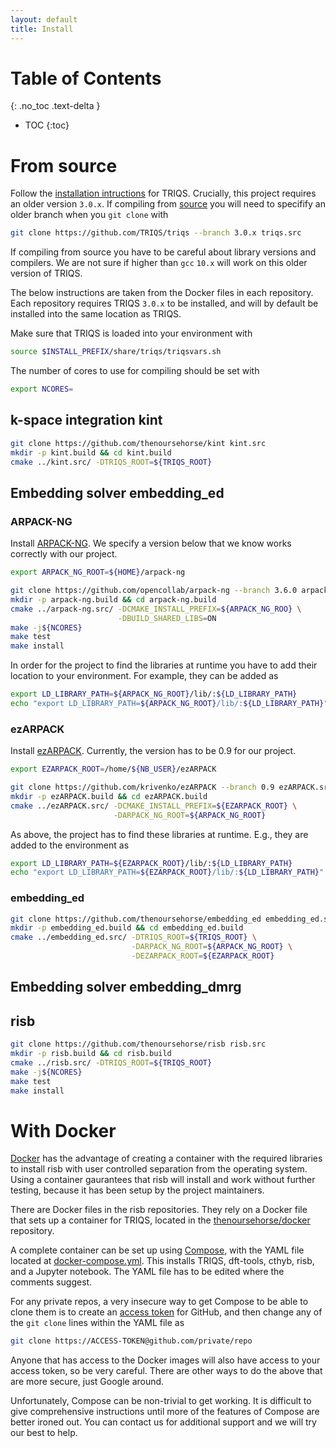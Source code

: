 ```yaml
---
layout: default
title: Install
---
```


# Table of Contents
{: .no_toc .text-delta }

- TOC
{:toc}

# From source

Follow the 
[installation intructions](https://triqs.github.io/triqs/latest/install.html)
for TRIQS. Crucially, this project requires an older version `3.0.x`. If 
compiling from 
[source](https://triqs.github.io/triqs/latest/install.html#compiling-triqs-from-source-advanced)
you will need to specifify an older branch when you `git clone` with

```bash
git clone https://github.com/TRIQS/triqs --branch 3.0.x triqs.src
```

If compiling from source you have to be careful about library versions and 
compilers. We are not sure if higher than `gcc` `10.x` will work on this older 
version of TRIQS.

The below instructions are taken from the Docker files in each repository. 
Each repository requires TRIQS `3.0.x` to be installed, and will by default 
be installed into the same location as TRIQS.

Make sure that TRIQS is loaded into your environment with

```bash
source $INSTALL_PREFIX/share/triqs/triqsvars.sh
```

The number of cores to use for compiling should be set with

```bash
export NCORES=
```

## k-space integration kint

```bash
git clone https://github.com/thenoursehorse/kint kint.src
mkdir -p kint.build && cd kint.build
cmake ../kint.src/ -DTRIQS_ROOT=${TRIQS_ROOT}
```

## Embedding solver embedding_ed

### ARPACK-NG

Install [ARPACK-NG](https://github.com/opencollab/arpack-ng). 
We specify a version below that we know works correctly with our project.

```bash
export ARPACK_NG_ROOT=${HOME}/arpack-ng

git clone https://github.com/opencollab/arpack-ng --branch 3.6.0 arpack-ng.src
mkdir -p arpack-ng.build && cd arpack-ng.build 
cmake ../arpack-ng.src/ -DCMAKE_INSTALL_PREFIX=${ARPACK_NG_ROO} \
                        -DBUILD_SHARED_LIBS=ON
make -j${NCORES}
make test
make install
```

In order for the project to find the libraries at runtime you have to 
add their location to your environment. For example, they can be added as

```bash
export LD_LIBRARY_PATH=${ARPACK_NG_ROOT}/lib/:${LD_LIBRARY_PATH}
echo "export LD_LIBRARY_PATH=${ARPACK_NG_ROOT}/lib/:${LD_LIBRARY_PATH}" >> ${HOME}/.bashrc
```

### ezARPACK

Install [ezARPACK](https://github.com/krivenko/ezARPACK).
Currently, the version has to be 0.9 for our project.

```bash
export EZARPACK_ROOT=/home/${NB_USER}/ezARPACK

git clone https://github.com/krivenko/ezARPACK --branch 0.9 ezARPACK.src
mkdir -p ezARPACK.build && cd ezARPACK.build 
cmake ../ezARPACK.src/ -DCMAKE_INSTALL_PREFIX=${EZARPACK_ROOT} \
                       -DARPACK_NG_ROOT=${ARPACK_NG_ROOT}
```

As above, the project has to find these libraries at runtime. E.g., they are 
added to the environment as

```bash
export LD_LIBRARY_PATH=${EZARPACK_ROOT}/lib/:${LD_LIBRARY_PATH}
echo "export LD_LIBRARY_PATH=${EZARPACK_ROOT}/lib/:${LD_LIBRARY_PATH}" >> ${HOME}/.bashrc
```

### embedding_ed

```bash
git clone https://github.com/thenoursehorse/embedding_ed embedding_ed.src
mkdir -p embedding_ed.build && cd embedding_ed.build 
cmake ../embedding_ed.src/ -DTRIQS_ROOT=${TRIQS_ROOT} \
                           -DARPACK_NG_ROOT=${ARPACK_NG_ROOT} \
                           -DEZARPACK_ROOT=${EZARPACK_ROOT}
```

## Embedding solver embedding_dmrg

## risb

```bash
git clone https://github.com/thenoursehorse/risb risb.src
mkdir -p risb.build && cd risb.build
cmake ../risb.src/ -DTRIQS_ROOT=${TRIQS_ROOT}
make -j${NCORES}
make test
make install
```

# With Docker

[Docker](https://www.docker.com/) has the advantage of creating a container 
with the required libraries to install risb with user controlled separation 
from the operating system. Using a container gaurantees that risb will install 
and work without further testing, because it has been setup by the project 
maintainers.

There are Docker files in the risb repositories. They rely on a Docker file 
that sets up a container for TRIQS, located in the 
[thenoursehorse/docker](https://github.com/thenoursehorse/docker/) repository.

A complete container can be set up using 
[Compose](https://docs.docker.com/compose/), 
with the YAML file located at
[docker-compose.yml](https://github.com/thenoursehorse/docker/blob/main/risb_all/docker-compose.yml).
This installs TRIQS, dft-tools, cthyb, risb, and a Jupyter notebook. The YAML 
file has to be edited where the comments suggest.

For any private repos, a very insecure way to get Compose to be able to clone 
them is to create an 
[access token](https://docs.github.com/en/authentication/keeping-your-account-and-data-secure/creating-a-personal-access-token) 
for GitHub, and then change any of the `git clone` lines within the YAML file 
as

```bash
git clone https://ACCESS-TOKEN@github.com/private/repo
```

Anyone that has access to the Docker images will also have access to your 
access token, so be very careful. There are other ways to do the above that 
are more secure, just Google around.

Unfortunately, Compose can be non-trivial to get working. It is difficult to 
give comprehensive instructions until more of the features of Compose 
are better ironed out. You can contact us for additional support and we will 
try our best to help.